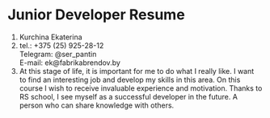 <!DOCTYPE HTML>
<html>

<head>
  <meta charset="utf-8">
</head>

<body>
<h1>Junior Developer Resume</h1>
<ol>
    <li>Kurchina Ekaterina</li>
    <li>tel.: +375 (25) 925-28-12<br> Telegram: @ser_pantin<br>E-mail: ek@fabrikabrendov.by</li>
    <li>At this stage of life, it is important for me to do what I really like. I want to find an interesting job and develop my skills in this area. On this course I wish to receive invaluable experience and motivation. Thanks to RS school, I see myself as a successful developer in the future. A person who can share knowledge with others.</li>
</ol>
</body>

</html>